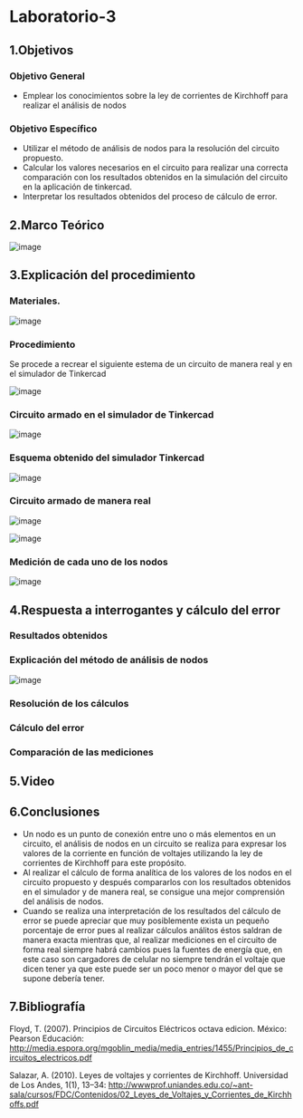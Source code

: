 # Laboratorio-3
## 1.Objetivos
### Objetivo General
- Emplear los conocimientos sobre la ley de corrientes de Kirchhoff para realizar el análisis de nodos 
### Objetivo Específico
- Utilizar el método de análisis de nodos para la resolución del circuito propuesto.
- Calcular los valores necesarios en el circuito para realizar una correcta comparación con los resultados obtenidos en la simulación del circuito en la aplicación de tinkercad.
- Interpretar los resultados obtenidos del proceso de cálculo de error.
## 2.Marco Teórico

![image](https://user-images.githubusercontent.com/105740772/172258059-7b1ff864-f0c3-48c3-b428-eaffae5ae933.png)

## 3.Explicación del procedimiento
### Materiales.

![image](https://user-images.githubusercontent.com/105740772/172253783-a3841720-3dca-4db9-8c6b-b06da1cf3ab6.png)

### Procedimiento
Se procede a recrear el siguiente estema de un circuito de manera real y en el simulador de Tinkercad

![image](https://user-images.githubusercontent.com/105740772/172255904-e78c38cf-03f2-4196-b46d-ae533b5bfbd9.png)

### Circuito armado en el simulador de Tinkercad

![image](https://user-images.githubusercontent.com/105740772/172258720-e0532c5b-c40d-4277-a8ee-d059066c9d4d.png)

### Esquema obtenido del simulador Tinkercad

![image](https://user-images.githubusercontent.com/105740772/172258259-30ed6787-ef10-4886-8b80-8aeae60e5414.png)

### Circuito armado de manera real

![image](https://user-images.githubusercontent.com/105740772/172256336-6a65fcec-5d96-40aa-835b-8cae33b4b38f.png)

![image](https://user-images.githubusercontent.com/105740772/172256337-dcdb0aa1-60d3-4d62-84a8-48c82408b0b5.png)

### Medición de cada uno de los nodos

![image](https://user-images.githubusercontent.com/105740772/172258483-645a8280-b3b9-4e2a-a7af-34ce49b967c9.png)

## 4.Respuesta a interrogantes y cálculo del error
### Resultados obtenidos
### Explicación del método de análisis de nodos

![image](https://user-images.githubusercontent.com/105740772/172260293-59af5eb7-fb56-4a89-b7a3-df0c8902a16b.png)

### Resolución de los cálculos
### Cálculo del error
### Comparación de las mediciones

## 5.Video
## 6.Conclusiones
- Un nodo es un punto de conexión entre uno o más elementos en un circuito, el análisis de nodos en un circuito se realiza para expresar los valores de la corriente en función de voltajes utilizando la ley de corrientes de Kirchhoff para este propósito.
- Al realizar el cálculo de forma analítica de los valores de los nodos en el circuito propuesto y después compararlos con los resultados obtenidos en el simulador y de manera real, se consigue una mejor comprensión del análisis de nodos.
- Cuando se realiza una interpretación de los resultados del cálculo de error se puede apreciar que muy posiblemente exista un pequeño porcentaje de error pues al realizar cálculos análitos éstos saldran de manera exacta mientras que, al realizar mediciones en el circuito de forma real siempre habrá cambios pues la fuentes de energía que, en este caso son cargadores de celular no siempre tendrán el voltaje que dicen tener ya que este puede ser un poco menor o mayor del que se supone debería tener.

## 7.Bibliografía

Floyd, T. (2007). Principios de Circuitos Eléctricos octava edicion. México: Pearson Educación: http://media.espora.org/mgoblin_media/media_entries/1455/Principios_de_circuitos_electricos.pdf

Salazar, A. (2010). Leyes de voltajes y corrientes de Kirchhoff. Universidad de Los Andes, 1(1), 13–34: http://wwwprof.uniandes.edu.co/~ant-sala/cursos/FDC/Contenidos/02_Leyes_de_Voltajes_y_Corrientes_de_Kirchhoffs.pdf

